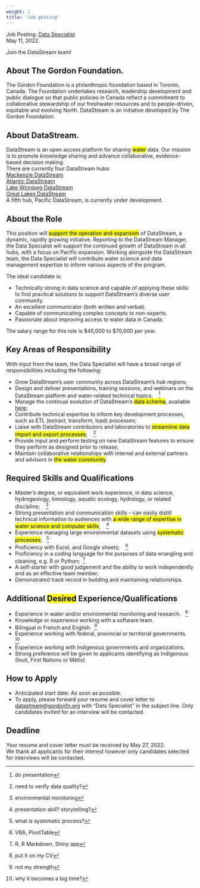 ```yaml
---
weight: 1
title: "Job posting"
---
```


Job Posting: [Data Specialist](https://greatlakesdatastream.ca/en/article/job-posting-data-specialist)  
May 11, 2022.  
  
Join the DataStream team!  
  
## About The Gordon Foundation.  

The Gordon Foundation is a philanthropic foundation based in Toronto, Canada. The Foundation undertakes research, leadership development and public dialogue so that public policies in Canada reflect a commitment to collaborative stewardship of our freshwater resources and to people-driven, equitable and evolving North. DataStream is an initiative developed by The Gordon Foundation.  


## About DataStream.  

DataStream is an open access platform for sharing <mark>water</mark> data. Our mission is to promote knowledge sharing and advance collaborative, evidence-based decision making.  
There are currently four DataStream hubs:  
[Mackenzie DataStream](https://mackenziedatastream.ca)  
[Atlantic DataStream](https://atlanticdatastream.ca)  
[Lake Winnipeg DataStream](https://lakewinnipegdatastream.ca)  
[Great Lakes DataStream](https://greatlakesdatastream.ca)  
A fifth hub, Pacific DataStream, is currently under development.  


## About the Role  

This position will <mark>support the operation and expansion</mark> of DataStream, a dynamic, rapidly growing initiative.  Reporting to the DataStream Manager, the Data Specialist will support the continued growth of DataStream in all hubs, with a focus on Pacific expansion. Working alongside the DataStream team, the Data Specialist will contribute water science and data management expertise to inform various aspects of the program.  


The ideal candidate is:  
* Technically strong in data science and capable of applying these skills to find practical solutions to support DataStream’s diverse user community.   
* An excellent communicator (both written and verbal).  
* Capable of communicating complex concepts to non-experts.  
* Passionate about improving access to water data in Canada.  

The salary range for this role is $45,000 to $70,000 per year.  
 
## Key Areas of Responsibility  
With input from the team, the Data Specialist will have a broad range of responsibilities including the following:  
* Grow DataStream’s user community across DataStream’s hub regions;  
* Design and deliver presentations, training sessions, and webinars on the DataStream platform and water-related technical topics;&nbsp; &nbsp; [^1]  
* Manage the continual evolution of DataStream’s <mark>data schema</mark>, available [here](https://github.com/gordonfn/schema);  
* Contribute technical expertise to inform key development processes, such as ETL (extract, transform, load) processes;  
* Liaise with DataStream contributors and laboratories to <mark>streamline data import and export processes</mark>;&nbsp; &nbsp; [^2]  
* Provide input and perform testing on new DataStream features to ensure they perform as designed prior to release;  
* Maintain collaborative relationships with internal and external partners and advisors in <mark>the water community</mark>.  
  
## Required Skills and Qualifications  
* Master’s degree, or equivalent work experience, in data science, hydrogeology, limnology, aquatic ecology, hydrology, or related discipline;&nbsp; &nbsp; [^3] 
* Strong presentation and communication skills – can easily distill technical information to audiences with <mark>a wide range of expertise in water science and computer skills</mark>;&nbsp; &nbsp; [^4]  
* Experience managing large environmental datasets using <mark>systematic processes</mark>;&nbsp;&nbsp;  [^5]  
* Proficiency with Excel, and Google sheets;&nbsp; &nbsp; [^6]   
* Proficiency in a coding language for the purposes of data wrangling and cleaning, e.g. R or Python;&nbsp;&nbsp;[^7]  
* A self-starter with good judgement and the ability to work independently and as an effective team member;  
* Demonstrated track record in building and maintaining relationships.  
  
## Additional <mark>Desired</mark> Experience/Qualifications  
* Experience in water and/or environmental monitoring and research.&nbsp;&nbsp; [^8]  
* Knowledge or experience working with a software team.  
* Bilingual in French and English.&nbsp;&nbsp;[^9]  
* Experience working with federal, provincial or territorial governments.&nbsp;&nbsp; [^10]   
* Experience working with Indigenous governments and organizations.  
* Strong preference will be given to applicants identifying as Indigenous (Inuit, First Nations or Métis).  
  
## How to Apply  
* Anticipated start date: As soon as possible.  
* To apply, please forward your resume and cover letter to datastream@gordonfn.org with “Data Specialist” in the subject line. Only candidates invited for an interview will be contacted.  
  
## Deadline  
Your resume and cover letter must be received by May 27, 2022.  
We thank all applicants for their interest however only candidates selected for interviews will be contacted.  

[^1]: do presentation
[^2]: need to verify data quality?
[^3]: environmental monitoring  
[^4]: presentation skill?  storytelling?
[^5]: what is systematic process?  
[^6]: VBA, PivotTable  
[^7]: R, R Markdown, Shiny app
[^8]: put it on my CV
[^9]: not my strength
[^10]: why it becomes a big time?